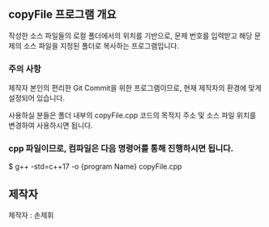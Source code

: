 ## copyFile 프로그램 개요

작성한 소스 파일들의 로컬 폴더에서의 위치를 기반으로,
문제 번호를 입력받고 해당 문제의 소스 파일을 지정된 폴더로 복사하는 프로그램입니다.


### 주의 사항

제작자 본인의 편리한 Git Commit을 위한 프로그램이므로, 현재 제작자의 환경에 맞게 설정되어 있습니다.

사용하실 분들은 폴더 내부의 copyFile.cpp 코드의 목적지 주소 및 소스 파일 위치를 변경하여 사용하시면 됩니다.


### cpp 파일이므로, 컴파일은 다음 명령어를 통해 진행하시면 됩니다.

$ g++ -std=c++17 -o {program Name} copyFile.cpp 

## 제작자

제작자 : 손제휘

